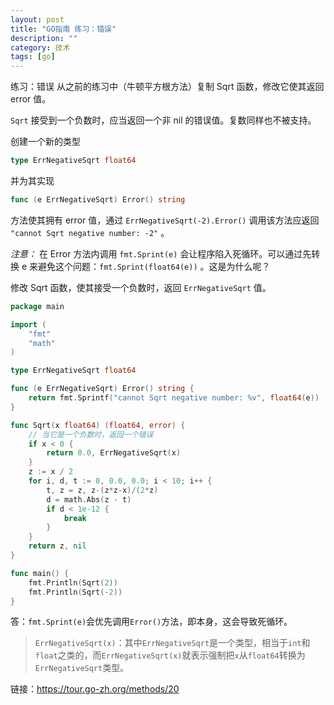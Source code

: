 ```yaml
---
layout: post
title: "GO指南 练习：错误"
description: ""
category: 技术
tags: [go]
---
```



练习：错误
从之前的练习中（牛顿平方根方法）复制 Sqrt 函数，修改它使其返回 error 值。

`Sqrt` 接受到一个负数时，应当返回一个非 nil 的错误值。复数同样也不被支持。

创建一个新的类型

```go
type ErrNegativeSqrt float64
```

并为其实现

```go
func (e ErrNegativeSqrt) Error() string
```

方法使其拥有 error 值，通过 `ErrNegativeSqrt(-2).Error()` 调用该方法应返回 `"cannot Sqrt negative number: -2"` 。

*注意：* 在 Error 方法内调用 `fmt.Sprint(e)` 会让程序陷入死循环。可以通过先转换 e 来避免这个问题：`fmt.Sprint(float64(e))` 。这是为什么呢？

修改 Sqrt 函数，使其接受一个负数时，返回 `ErrNegativeSqrt` 值。


```go
package main

import (
    "fmt"
    "math"
)

type ErrNegativeSqrt float64

func (e ErrNegativeSqrt) Error() string {
    return fmt.Sprintf("cannot Sqrt negative number: %v", float64(e))
}

func Sqrt(x float64) (float64, error) {
    // 当它是一个负数时，返回一个错误
    if x < 0 {
        return 0.0, ErrNegativeSqrt(x)
    }
    z := x / 2
    for i, d, t := 0, 0.0, 0.0; i < 10; i++ {
        t, z = z, z-(z*z-x)/(2*z)
        d = math.Abs(z - t)
        if d < 1e-12 {
            break
        }
    }
    return z, nil
}

func main() {
    fmt.Println(Sqrt(2))
    fmt.Println(Sqrt(-2))
}
```

答：`fmt.Sprint(e)`会优先调用`Error()`方法，即本身，这会导致死循环。

> `ErrNegativeSqrt(x)`：其中`ErrNegativeSqrt`是一个类型，相当于`int`和`float`之类的，而`ErrNegativeSqrt(x)`就表示强制把`x`从`float64`转换为`ErrNegativeSqrt`类型。

链接：https://tour.go-zh.org/methods/20

